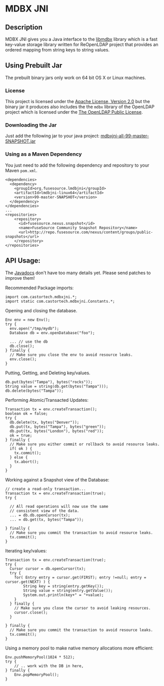 # MDBX JNI

## Description

MDBX JNI gives you a Java interface to the 
[libmdbx](https://github.com/leo-yuriev/libmdbx) library
which is a fast key-value storage library written for ReOpenLDAP project
that provides an ordered mapping from string keys to string values.

## Using Prebuilt Jar

The prebuilt binary jars only work on 64 bit OS X or Linux machines.

### License

This project is licensed under the [Apache License, Version 2.0](http://www.apache.org/licenses/LICENSE-2.0.html) but the binary jar it produces also includes the the `mdbx` library of the OpenLDAP project which is licensed under the [The OpenLDAP Public License](http://www.openldap.org/software/release/license.html).

### Downloading the Jar

Just add the following jar to your java project:
[mdbxjni-all-99-master-SNAPSHOT.jar](http://repo.fusesource.com/nexus/service/local/artifact/maven/redirect?r=snapshots&g=org.fusesource.lmdbjni&a=lmdbjni-all&v=99-master-SNAPSHOT&e=jar)

### Using as a Maven Dependency

You just need to add the following dependency and repository to your Maven `pom.xml`.

    <dependencies>
      <dependency>
        <groupId>org.fusesource.lmdbjni</groupId>
        <artifactId>lmdbjni-linux64</artifactId>
        <version>99-master-SNAPSHOT</version>
      </dependency>
    </dependencies>
    ...
    <repositories>
        <repository>
          <id>fusesource.nexus.snapshot</id>
          <name>FuseSource Community Snapshot Repository</name>
          <url>http://repo.fusesource.com/nexus/content/groups/public-snapshots</url>
        </repository>
    </repositories>

## API Usage:

The [Javadocs](http://mdbxjni.fusesource.org/maven/99-master-SNAPSHOT/apidocs/org/fusesource/lmdbjni/package-summary.html) 
don't have too many details yet.  Please send patches to improve them!

Recommended Package imports:

    import com.castortech.mdbxjni.*;
    import static com.castortech.mdbxjni.Constants.*;

Opening and closing the database.

    Env env = new Env();
    try {
      env.open("/tmp/mydb");
      Database db = env.openDatabase("foo");
      
      ... // use the db
      db.close();
    } finally {
      // Make sure you close the env to avoid resource leaks.
      env.close();
    }

Putting, Getting, and Deleting key/values.

    db.put(bytes("Tampa"), bytes("rocks"));
    String value = string(db.get(bytes("Tampa")));
    db.delete(bytes("Tampa"));

Performing Atomic/Transacted Updates:

    Transaction tx = env.createTransaction();
    boolean ok = false;
    try {
      db.delete(tx, bytes("Denver"));
      db.put(tx, bytes("Tampa"), bytes("green"));
      db.put(tx, bytes("London"), bytes("red"));
      ok = true;
    } finally {
      // Make sure you either commit or rollback to avoid resource leaks.
      if( ok ) {
        tx.commit();
      } else {
        tx.abort();
      }
    }

Working against a Snapshot view of the Database:

    // create a read-only transaction...
    Transaction tx = env.createTransaction(true);
    try {
      
      // All read operations will now use the same 
      // consistent view of the data.
      ... = db.db.openCursor(tx);
      ... = db.get(tx, bytes("Tampa"));

    } finally {
      // Make sure you commit the transaction to avoid resource leaks.
      tx.commit();
    }

Iterating key/values:

    Transaction tx = env.createTransaction(true);
    try {
      Cursor cursor = db.openCursor(tx);
      try {
        for( Entry entry = cursor.get(FIRST); entry !=null; entry = cursor.get(NEXT) ) {
            String key = string(entry.getKey());
            String value = string(entry.getValue());
            System.out.println(key+" = "+value);
        }
      } finally {
        // Make sure you close the cursor to avoid leaking resources.
        cursor.close();
      }

    } finally {
      // Make sure you commit the transaction to avoid resource leaks.
      tx.commit();
    }

Using a memory pool to make native memory allocations more efficient:

    Env.pushMemoryPool(1024 * 512);
    try {
        // .. work with the DB in here, 
    } finally {
        Env.popMemoryPool();
    }
